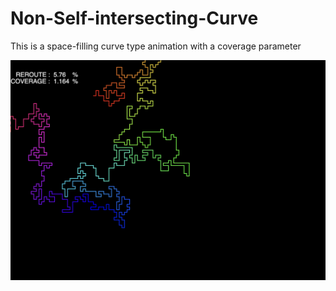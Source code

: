 # Non-Self-intersecting-Curve

This is a space-filling curve type animation with a coverage parameter 

![main](/Screenshots/curve.png)
